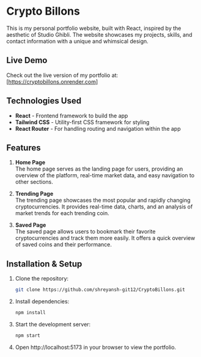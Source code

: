 # Crypto Billons

This is my personal portfolio website, built with React, inspired by the aesthetic of Studio Ghibli. The website showcases my projects, skills, and contact information with a unique and whimsical design.



## Live Demo

Check out the live version of my portfolio at:  
[https://cryptobillons.onrender.com]


## Technologies Used

- **React** - Frontend framework to build the app
- **Tailwind CSS** - Utility-first CSS framework for styling
- **React Router** - For handling routing and navigation within the app


## Features

1. **Home Page**  
   The home page serves as the landing page for users, providing an overview of the platform, real-time market data, and easy navigation to other sections.

2. **Trending Page**  
   The trending page showcases the most popular and rapidly changing cryptocurrencies. It provides real-time data, charts, and an analysis of market trends for each trending coin.

3. **Saved Page**  
   The saved page allows users to bookmark their favorite cryptocurrencies and track them more easily. It offers a quick overview of saved coins and their performance.


## Installation & Setup

1. Clone the repository:

   ```bash
   git clone https://github.com/shreyansh-git12/CryptoBillons.git
   

2. Install dependencies:

   ```bash
   npm install
   
3. Start the development server:

   ```bash
   npm start
   
3. Open http://localhost:5173 in your browser to view the portfolio.

   

